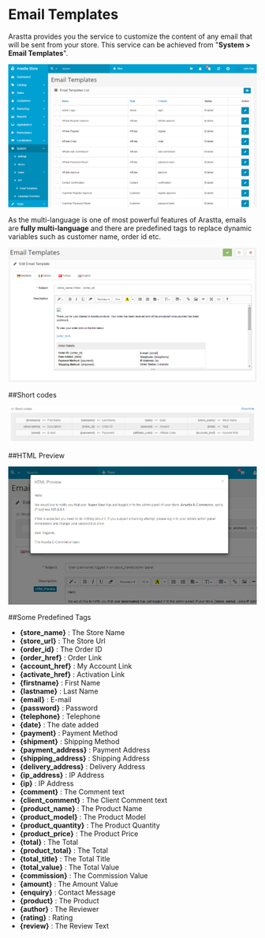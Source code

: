 Email Templates
===============

Arastta provides you the service to customize the content of any email that will be sent from your store. This service can be achieved from "**System > Email Templates**".

![email templates backend](_images/email-templates.png)

As the multi-language is one of most powerful features of Arastta, emails are **fully multi-language** and there are predefined tags to replace dynamic variables such as customer name, order id etc.

![email templates edit page](_images/email-templates-1.png)

##Short codes

![short codes](_images/email-templates-2.png)

##HTML Preview

![html preview](_images/email-templates-3.png)

##Some Predefined Tags

* **{store_name}**  :  The Store Name
* **{store_url}**  :  The Store Url
* **{order_id}**  :  The Order ID
* **{order_href}**  :  Order Link
* **{account_href}**  :  My Account Link
* **{activate_href}**  :  Activation Link
* **{firstname}**  :  First Name
* **{lastname}**  :  Last Name
* **{email}**  :  E-mail
* **{password}**  :  Password
* **{telephone}**  :  Telephone
* **{date}**  :  The date added
* **{payment}**  :  Payment Method
* **{shipment}**  :  Shipping Method
* **{payment_address}**  :  Payment Address
* **{shipping_address}**  :  Shipping Address
* **{delivery_address}**  :  Delivery Address
* **{ip_address}**  :  IP Address
* **{ip}**  :  IP Address
* **{comment}**  :  The Comment text
* **{client_comment}**  :  The Client Comment text
* **{product_name}**  :  The Product Name
* **{product_model}**  :  The Product Model
* **{product_quantity}**  :  The Product Quantity
* **{product_price}**  :  The Product Price
* **{total}**  :  The Total
* **{product_total}**  :  The Total
* **{total_title}**  :  The Total Title
* **{total_value}**  :  The Total Value
* **{commission}**  :  The Commission Value
* **{amount}**  :  The Amount Value
* **{enquiry}**  : Contact Message
* **{product}**  :  The Product
* **{author}**  :  The Reviewer
* **{rating}**  :  Rating
* **{review}**  :  The Review Text